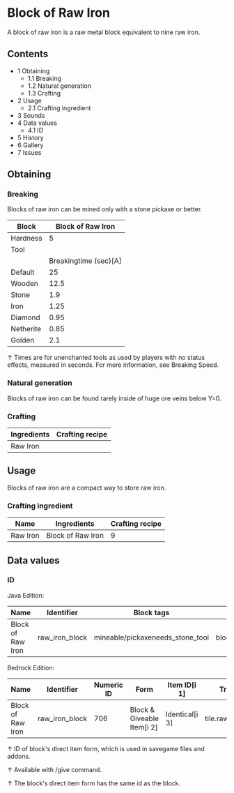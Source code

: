 # Block of Raw Iron
A block of raw iron is a raw metal block equivalent to nine raw iron.

## Contents
- 1 Obtaining
	- 1.1 Breaking
	- 1.2 Natural generation
	- 1.3 Crafting
- 2 Usage
	- 2.1 Crafting ingredient
- 3 Sounds
- 4 Data values
	- 4.1 ID
- 5 History
- 6 Gallery
- 7 Issues

## Obtaining
### Breaking
Blocks of raw iron can be mined only with a stone pickaxe or better.

| Block     | Block of Raw Iron     |
|-----------|-----------------------|
| Hardness  | 5                     |
| Tool      |                       |
|           | Breakingtime (sec)[A] |
| Default   | 25                    |
| Wooden    | 12.5                  |
| Stone     | 1.9                   |
| Iron      | 1.25                  |
| Diamond   | 0.95                  |
| Netherite | 0.85                  |
| Golden    | 2.1                   |


↑ Times are for unenchanted tools as used by players with no status effects, measured in seconds. For more information, see Breaking Speed.


### Natural generation
Blocks of raw iron can be found rarely inside of huge ore veins below Y=0.


### Crafting
| Ingredients | Crafting recipe |
|-------------|-----------------|
| Raw Iron    |                 |

## Usage
Blocks of raw iron are a compact way to store raw iron.

### Crafting ingredient
| Name     | Ingredients       | Crafting recipe |
|----------|-------------------|-----------------|
| Raw Iron | Block of Raw Iron | 9               |

## Data values
### ID
Java Edition:

| Name              | Identifier     | Block tags                       | Translation key                |
|-------------------|----------------|----------------------------------|--------------------------------|
| Block of Raw Iron | raw_iron_block | mineable/pickaxeneeds_stone_tool | block.minecraft.raw_iron_block |

Bedrock Edition:

| Name              | Identifier     | Numeric ID | Form                       | Item ID[i 1]   | Translation key          |
|-------------------|----------------|------------|----------------------------|----------------|--------------------------|
| Block of Raw Iron | raw_iron_block | 706        | Block & Giveable Item[i 2] | Identical[i 3] | tile.raw_iron_block.name |


↑ ID of block's direct item form, which is used in savegame files and addons.

↑ Available with /give command.

↑ The block's direct item form has the same id as the block.



